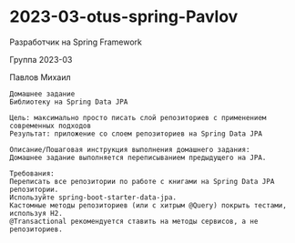 # 2023-03-otus-spring-Pavlov
Разработчик на Spring Framework

Группа 2023-03

Павлов Михаил

    Домашнее задание
    Библиотеку на Spring Data JPA
    
    Цель: максимально просто писать слой репозиториев с применением современных подходов
    Результат: приложение со слоем репозиториев на Spring Data JPA

    Описание/Пошаговая инструкция выполнения домашнего задания:
    Домашнее задание выполняется переписыванием предыдущего на JPA.

    Требования:
    Переписать все репозитории по работе с книгами на Spring Data JPA репозитории.
    Используйте spring-boot-starter-data-jpa.
    Кастомные методы репозиториев (или с хитрым @Query) покрыть тестами, используя H2.
    @Transactional рекомендуется ставить на методы сервисов, а не репозиториев.
